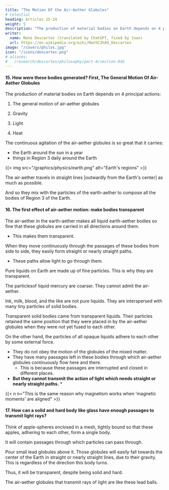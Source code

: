 ```yaml
---
title: "The Motion Of the Air-Aether Globules"
# Celestial
heading: Articles 15-19
weight: 5
description: "The production of material bodies on Earth depends on 4 principal actions: The general motion of air-aether globules, Gravity, Light, and Heat"
writer:
  name: Rene Descartes (translated by ChatGPT, fixed by Juan)
  url: https://en.wikipedia.org/wiki/Ren%C3%A9_Descartes
image: "/covers/philos.jpg"
icon: "/icons/descartes.png"
# aliases:
#   /research/descartes/philosophy/part-4/section-01b
---
```



#### 15. How were these bodies generated? First, The General Motion Of Air-Aether Globules

<!-- Celestial -->
The production of material bodies on Earth depends on 4 principal actions:

1. The general motion of air-aether globules
<!-- celestial -->

2. Gravity

3. Light

4. Heat

The continuous agitation of the air-aether globules is so great that it carries:
- the Earth around the sun in a year
- things in Region 3 daily around the Earth

{{< img src="/graphics/physics/earth.png" alt="Earth's regions" >}}

 <!-- but also to perform many other actions in the meantime in various ways. -->

<!-- And because, in whatever direction they begin to move in this way, they continue as much as  -->

The air-aether travels in straight lines [outwardly from the Earth's center] as much as possible. 
<!-- , or deflecting as little as possible from straight lines:  -->

And so they mix with the particles of the earth-aether to compose all the bodies of Region 3 of the Earth.
<!-- these celestial globules -->
<!-- , produce various effects in them, three of which I will note here. -->



#### 16. The first effect of air-aether motion: make bodies transparent

<!-- terrestrial -->
The air-aether in the earth-aether makes all liquid earth-aether bodies so fine that these globules are carried in all directions around them.
- This makes them transparent. 

When they move continuously through the passages of these bodies from side to side, they easily form straight or nearly straight paths. 
- These paths allow light to go through them.

<!--  suitable for the action of light in them.

 and have the power to change the positions of their particles,    -->

<!-- This is why there is  -->

Pure liquids on Earth are made up of fine particles. This is why they are transparent. 

The particlesof liquid mercury are coarser. They cannot admit the air-aether. <!--  celestial --> 
<!-- globules everywhere around them. -->

Ink, milk, blood, and the like are not pure liquids. They are interspersed with many tiny particles of solid bodies.
 
Transparent solid bodies came from transparent liquids. Their particles retained the same position that they were placed in by the air-aether globules when they were not yet fused to each other.

<!-- And as for solid bodies, it can be observed that all those  when they were formed and still liquid remained transparent, and their parts  -->

On the other hand, the particles of all opaque liquids adhere to each other by some external force. 
- They do not obey the motion of the globules of the mixed matter. 
- They have many passages left in these bodies through which air-aether globules continuously flow here and there.
  - This is because these passages are interrupted and closed in different places.
- **But they cannot transmit the action of light which needs straight or nearly straight paths.** *

{{< n n="This is the same reason why magnetism works when 'magnetic moments' are aligned" >}}


#### 17. How can a solid and hard body like glass have enough passages to transmit light rays?

Think of apple-spheres enclosed in a mesh, tightly bound so that these apples, adhering to each other, form a single body.
<!-- To understand how hard bodies can have enough passages to provide a passage for light rays coming from any direction,  -->

It will contain passages through which particles can pass through. 

Pour small lead globules above it. Those globules will easily fall towards the center of the Earth in straight or nearly straight lines, due to their gravity. This is regardless of the direction this body turns.

Thus, it will be transparent, despite being solid and hard.

The air-aether globules that transmit rays of light are like these lead balls. 

<!--  celestial do not need to find straighter and more numerous passages in terrestrial bodies through which they  than the leaden globules descending between these apples. -->

